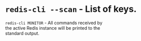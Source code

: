 # `redis-cli --scan` - List of keys.  

`redis-cli MONITOR` - All commands received by  
the active Redis instance will be printed to the  
standard output.  
